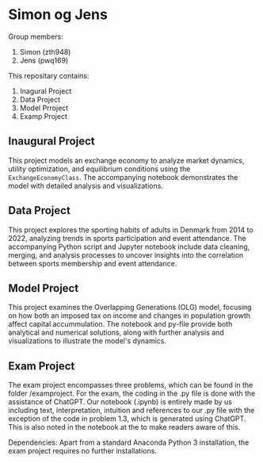 # Simon og Jens

Group members:
1. Simon (zth948)
2. Jens (pwq169)

This repositary contains:
1. Inagural Project
2. Data Project
3. Model Prroject
4. Examp Project

## Inaugural Project

This project models an exchange economy to analyze market dynamics, utility optimization, and equilibrium conditions using the `ExchangeEconomyClass`. The accompanying notebook demonstrates the model with detailed analysis and visualizations.

## Data Project

This project explores the sporting habits of adults in Denmark from 2014 to 2022, analyzing trends in sports participation and event attendance. The accompanying Python script and Jupyter notebook include data cleaning, merging, and analysis processes to uncover insights into the correlation between sports membership and event attendance.

## Model Project
This project examines the Overlapping Generations (OLG) model, focusing on how both an imposed tax on income and changes in population growth affect capital accummulation. The notebook and py-file provide both analytical and numerical solutions, along with further analysis and visualizations to illustrate the model's dynamics.

## Exam Project
The exam project encompasses three problems, which can be found in the folder /examproject.
For the exam, the coding in the .py file is done with the assistance of ChatGPT. 
Our notebook (.ipynb) is entirely made by us including text, interpretation, intuition and references to our .py file with the exception of the code in problem 1.3, which is generated using ChatGPT. This is also noted in the notebook at the to make readers aware of this.

Dependencies: Apart from a standard Anaconda Python 3 installation, the exam project requires no further installations.